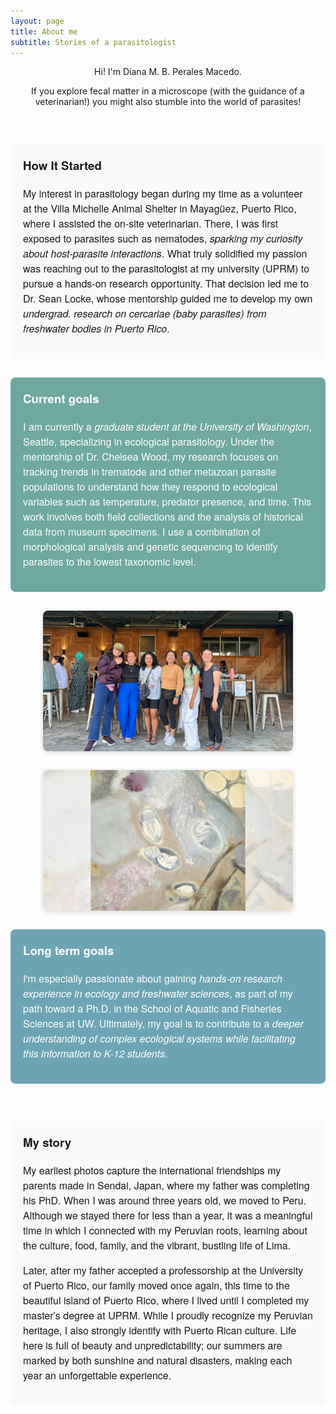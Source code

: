 ```yaml
---
layout: page
title: About me
subtitle: Stories of a parasitologist
---
```


<style>
  /* Container for flex sections */
  .flex-section {
    display: flex;
    align-items: center;
    justify-content: center;
    max-width: 900px;
    margin: 30px auto;
    gap: 30px;
    flex-wrap: wrap;
  }

  /* Reverse the order (image right, text left) */
  .flex-section.reverse {
    flex-direction: row-reverse;
  }

  /* Text blocks styling */
  .text-block {
    max-width: 480px;
    font-family: "Helvetica Neue", Helvetica, Arial, sans-serif;
    font-size: 16px;
    line-height: 1.5;
    padding: 20px;
    border-radius: 8px;
    background-color: #f9f9f9;
  }

  /* Custom background colors for text blocks */
  .text-block.goals {
    background-color: #6FA89F;
    color: white;
  }

  .text-block.longterm {
    background-color: #6DA4B3;
    color: white;
  }

  /* Carousel containers */
  .carousel {
    max-width: 400px;
    flex-shrink: 0;
  }

  .carousel img {
    width: 100%;
    display: none;
    border-radius: 8px;
    box-shadow: 0 2px 8px rgba(0,0,0,0.15);
  }

  /* Italics */
  em {
    font-style: italic;
  }

  /* Header styling */
  h3 {
    margin-top: 0;
  }
</style>

<p style="text-align:center;">Hi! I'm Diana M. B. Perales Macedo.</p>
<p style="text-align:center;">If you explore fecal matter in a microscope (with the guidance of a veterinarian!) you might also stumble into the world of parasites!</p>

<!-- 1st section: Text left, carousel right -->
<div class="flex-section reverse">
  <div id="carousel1" class="carousel">
    <img src="/assets/img/field1.jpg" alt="Field 1">
    <img src="/assets/img/field2.jpg" alt="Field 2">
    <img src="/assets/img/field3.jpg" alt="Field 3">
    <img src="/assets/img/field4.jpg" alt="Field 4">
    <img src="/assets/img/field5.jpg" alt="Field 5">
    <img src="/assets/img/field6.jpg" alt="Field 6">
    <img src="/assets/img/field7.jpg" alt="Field 7">
    <img src="/assets/img/field8.jpg" alt="Field 8">
    <img src="/assets/img/field9.jpg" alt="Field 9">
    <img src="/assets/img/field10.jpg" alt="Field 10">
    <img src="/assets/img/field11.jpg" alt="Field 11">
    <img src="/assets/img/field12.jpg" alt="Field 12">
    <img src="/assets/img/field13.jpg" alt="Field 13">
    <img src="/assets/img/field14.jpg" alt="Field 14">
    <img src="/assets/img/field15.jpg" alt="Field 15">
    <img src="/assets/img/field16.jpg" alt="Field 16">
    <img src="/assets/img/field17.jpg" alt="Field 17">
    <img src="/assets/img/field18.jpg" alt="Field 18">
    <img src="/assets/img/field19.jpg" alt="Field 19">
  </div>

  <div class="text-block">
    <h3>How It Started</h3>
    <p>My interest in parasitology began during my time as a volunteer at the Villa Michelle Animal Shelter in Mayagüez, Puerto Rico, where I assisted the on-site veterinarian. There, I was first exposed to parasites such as nematodes, <em>sparking my curiosity about host-parasite interactions</em>. What truly solidified my passion was reaching out to the parasitologist at my university (UPRM) to pursue a hands-on research opportunity. That decision led me to Dr. Sean Locke, whose mentorship guided me to develop my own <em>undergrad. research on cercariae (baby parasites) from freshwater bodies in Puerto Rico</em>.</p>
  </div>
</div>

<!-- 2nd section: Text left with image left -->
<div class="flex-section">
  <div class="text-block goals">
    <h3>Current goals</h3>
    <p>I am currently a <em>graduate student at the University of Washington</em>, Seattle, specializing in ecological parasitology. Under the mentorship of Dr. Chelsea Wood, my research focuses on tracking trends in trematode and other metazoan parasite populations to understand how they respond to ecological variables such as temperature, predator presence, and time. This work involves both field collections and the analysis of historical data from museum specimens. I use a combination of morphological analysis and genetic sequencing to identify parasites to the lowest taxonomic level.</p>
  </div>

  <div class="carousel">
    <img src="/assets/img/outreach1.jpg" alt="outreach 1" style="display:block;">
  </div>
</div>

<!-- 3rd section: Text left, image right -->
<div class="flex-section">
  <div class="carousel">
    <img src="/assets/img/future1.jpg" alt="future 1" style="display:block;">
  </div>

  <div class="text-block longterm">
    <h3>Long term goals</h3>
    <p>I'm especially passionate about gaining <em>hands-on research experience in ecology and freshwater sciences</em>, as part of my path toward a Ph.D. in the School of Aquatic and Fisheries Sciences at UW. Ultimately, my goal is to contribute to a <em>deeper understanding of complex ecological systems while facilitating this information to K-12 students</em>.</p>
  </div>
</div>

<!-- 4th section: Carousel left, text right -->
<div class="flex-section reverse">
  <div id="carousel2" class="carousel">
    <img src="/assets/img/story1.jpg" alt="Story 1">
    <img src="/assets/img/story2.jpg" alt="Story 2">
  </div>

  <div class="text-block">
    <h3>My story</h3>
    <p>My earliest photos capture the international friendships my parents made in Sendai, Japan, where my father was completing his PhD. When I was around three years old, we moved to Peru. Although we stayed there for less than a year, it was a meaningful time in which I connected with my Peruvian roots, learning about the culture, food, family, and the vibrant, bustling life of Lima.</p>
    <p>Later, after my father accepted a professorship at the University of Puerto Rico, our family moved once again, this time to the beautiful island of Puerto Rico, where I lived until I completed my master’s degree at UPRM. While I proudly recognize my Peruvian heritage, I also strongly identify with Puerto Rican culture. Life here is full of beauty and unpredictability; our summers are marked by both sunshine and natural disasters, making each year an unforgettable experience.</p>
  </div>
</div>

<script>
  // Generic carousel function for any carousel container
  function createCarousel(id) {
    let index = 0;
    const slides = document.querySelectorAll(`#${id} img`);

    function showSlide() {
      slides.forEach(img => img.style.display = 'none');
      index++;
      if (index > slides.length) index = 1;
      slides[index - 1].style.display = 'block';
      setTimeout(showSlide, 3000);
    }
    showSlide();
  }

  document.addEventListener("DOMContentLoaded", function() {
    createCarousel("carousel1");
    createCarousel("carousel2");
  });
</script>
